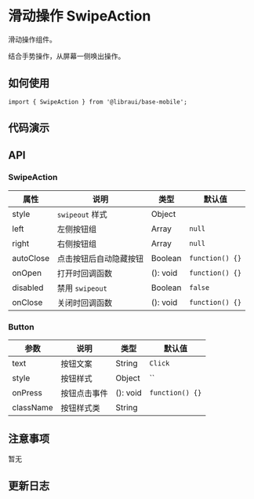 
# 滑动操作 SwipeAction

滑动操作组件。

结合手势操作，从屏幕一侧唤出操作。

## 如何使用
```
import { SwipeAction } from '@libraui/base-mobile';

```

## 代码演示


## API


### SwipeAction

属性 | 说明 | 类型 | 默认值
----|-----|------|------
| style           | `swipeout` 样式      | Object |             |
| left       | 左侧按钮组      | Array | `null` |
| right       | 右侧按钮组      | Array | `null` |
| autoClose       | 点击按钮后自动隐藏按钮   | Boolean | `function() {}` |
| onOpen       |    打开时回调函数   | (): void | `function() {}` |
| disabled       |   禁用 `swipeout`    | Boolean | `false` |
| onClose  |  关闭时回调函数    | (): void | `function() {}` |

### Button

| 参数 | 说明             | 类型                    | 默认值 |
|------|------------------|-------------------------|--------|
| text       | 按钮文案     | String | `Click` |
| style       | 按钮样式     | Object | `` |
| onPress       | 按钮点击事件     | (): void | `function() {}` |
| className | 按钮样式类 | String | |



## 注意事项

暂无

## 更新日志
